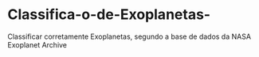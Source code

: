 # Classifica-o-de-Exoplanetas-
Classificar corretamente Exoplanetas, segundo a base de dados da NASA Exoplanet Archive
